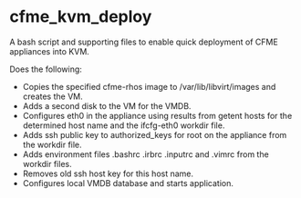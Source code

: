 # cfme_kvm_deploy

A bash script and supporting files to enable quick deployment of CFME appliances into KVM.

Does the following:

* Copies the specified cfme-rhos image to /var/lib/libvirt/images and creates the VM.
* Adds a second disk to the VM for the VMDB.
* Configures eth0 in the appliance using results from getent hosts for the determined host name and the ifcfg-eth0 workdir file.
* Adds ssh public key to authorized_keys for root on the appliance from the workdir file.
* Adds environment files .bashrc .irbrc .inputrc and .vimrc from the workdir files.
* Removes old ssh host key for this host name.
* Configures local VMDB database and starts application.

